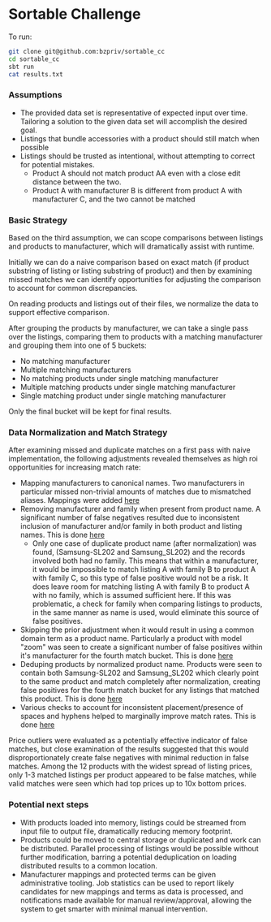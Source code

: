 # Sortable Challenge

To run:

```bash
git clone git@github.com:bzpriv/sortable_cc
cd sortable_cc
sbt run
cat results.txt
```

### Assumptions
* The provided data set is representative of expected input over time. Tailoring a solution to the given data set will accomplish the desired goal.
* Listings that bundle accessories with a product should still match when possible
* Listings should be trusted as intentional, without attempting to correct for potential mistakes.
  * Product A should not match product AA even with a close edit distance between the two.
  * Product A with manufacturer B is different from product A with manufacturer C, and the two cannot be matched

### Basic Strategy

Based on the third assumption, we can scope comparisons between listings and products to manufacturer, which
will dramatically assist with runtime.

Initially we can do a naive comparison based on exact match
(if product substring of listing or listing substring of product) and then by examining missed matches we
can identify opportunities for adjusting the comparison to account for common discrepancies.

On reading products and listings out of their files, we normalize the data to support effective comparison.

After grouping the products by manufacturer, we can take a single pass over the listings, comparing them to
products with a matching manufacturer and grouping them into one of 5 buckets:

* No matching manufacturer
* Multiple matching manufacturers
* No matching products under single matching manufacturer
* Multiple matching products under single matching manufacturer
* Single matching product under single matching manufacturer

Only the final bucket will be kept for final results.

### Data Normalization and Match Strategy

After examining missed and duplicate matches on a first pass with naive implementation, the following
adjustments revealed themselves as high roi opportunities for increasing match rate:

* Mapping manufacturers to canonical names. Two manufacturers in particular missed non-trivial amounts of matches due to mismatched aliases. Mappings were added [here](https://github.com/bzpriv/sortable_cc/blob/master/src/main/scala/Solution.scala#L63)
* Removing manufacturer and family when present from product name. A significant number of false negatives resulted due to inconsistent inclusion of manufacturer and/or family in both product and listing names. This is done [here](https://github.com/bzpriv/sortable_cc/blob/master/src/main/scala/Solution.scala#L52")
  * Only one case of duplicate product name (after normalization) was found, (Samsung-SL202 and Samsung_SL202) and the records involved both had no family. This means that within a manufacturer, it would be impossible to match listing A with family B to product A with family C, so this type of false positive would not be a risk. It does leave room for matching listing A with family B to product A with no family, which is assumed sufficient here. If this was problematic, a check for family when comparing listings to products, in the same manner as name is used, would eliminate this source of false positives.
* Skipping the prior adjustment when it would result in using a common domain term as a product name. Particularly a product with model "zoom" was seen to create a significant number of false positives within it's manufacturer for the fourth match bucket. This is done [here](https://github.com/bzpriv/sortable_cc/blob/master/src/main/scala/Solution.scala#L56)
* Deduping products by normalized product name. Products were seen to contain both Samsung-SL202 and Samsung_SL202 which clearly point to the same product and match completely after normalization, creating false positives for the fourth match bucket for any listings that matched this product. This is done [here](https://github.com/bzpriv/sortable_cc/blob/master/src/main/scala/Solution.scala#L168)
* Various checks to account for inconsistent placement/presence of spaces and hyphens helped to marginally improve match rates. This is done [here](https://github.com/bzpriv/sortable_cc/blob/master/src/main/scala/Solution.scala#L180)

Price outliers were evaluated as a potentially effective indicator of false matches, but close examination of the
results suggested that this would disproportionately create false negatives with minimal reduction in false matches.
Among the 12 products with the widest spread of listing prices, only 1-3 matched listings per product appeared to be false matches, while valid matches were seen which had top prices up to 10x bottom prices.

### Potential next steps

* With products loaded into memory, listings could be streamed from input file to output file, dramatically reducing memory footprint.
* Products could be moved to central storage or duplicated and work can be distributed. Parallel processing of listings would be possible without further modification, barring a potential deduplication on loading distributed results to a common location.
* Manufacturer mappings and protected terms can be given administrative tooling. Job statistics can be used to report likely candidates for new mappings and terms as data is processed, and notifications made available for manual review/approval, allowing the system to get smarter with minimal manual intervention.

